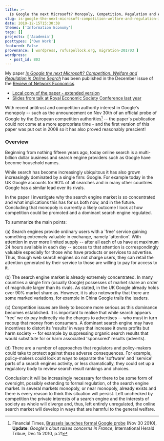 ```yaml
---
title: >-
  Is Google the next Microsoft? Monopoly, Competition, Regulation and Antitrust in Online Search
slug: is-google-the-next-microsoft-competition-welfare-and-regulation-in-online-search-published
date: 2010-12-15T15:30:38
themes: ['Information Economy']
tags: []
projects: ['Academia']
posttypes: ['Own Work']
featured: False
provenance: [ wordpress, rufuspollock.org, migration-201703 ]
wordpress:
  - post_id: 803
---
```


My paper [*Is Google the next Microsoft? Competition, Welfare and Regulation in Online Search*][rne-paper] has been published in the December issue of the [Review of Network Economics][rne].

* [Local copy of the paper - extended version](http://rufuspollock.org/papers/search_engines.pdf)
* [Slides from talk at Royal Economic Society Conference last year](http://rufuspollock.org/papers/search_engines_talk_res_20090421.pdf)

[rne-paper]: http://www.bepress.com/rne/vol9/iss4/4/
[rne]: http://www.bepress.com/rne/

With recent antitrust and competition authority interest in Google's monopoly -- such as the announcement on Nov 30th of an official probe of Google by the European competition authorities[^1] -- the paper's publication could not come at a more appropriate time - and the first version of this paper was put out in 2008 so it has also proved reasonably prescient!

[^1]: Financial Times, [Brussels launches formal Google probe][ft-google-probe] (Nov 30 2010),  **Update**: *Google's clout raises concerns in France*, International Herald Tribue, Dec 15 2010, p.21

[ft-google-probe]: http://www.ft.com/cms/s/0/cc64ec52-fc70-11df-a9c5-00144feab49a

### Overview

Beginning from nothing fifteen years ago, today online search is a multi-billion dollar business and search engine providers such as Google have become household names.

While search has become increasingly ubiquitous it has also grown increasingly dominated by a single firm: Google. For example today in the UK Google accounts for 90% of all searches and in many other countries Google has a similar lead over its rivals.

In the paper I investigate why the search engine market is so concentrated and what implications this has for us both now, and in the future. Concluding that monopoly is currently a likely outcome I look at how competition could be promoted and a dominant search engine regulated.

To summarize the main points:

(a) Search engines provide ordinary users with a `free' service gaining something extremely valuable in exchange, namely 'attention'. With attention in ever more limited supply -- after all each of us have at maximum 24 hours available in each day -- access to that attention is correspondingly valuable especially for those who have products or services to advertise. Thus, though web search engines do not charge users, they can retail the attention generated by their service to those are willing to pay for access to it.

(b) The search engine market is already extremely concentrated. In many countries a single firm (usually Google) possesses of market share an order of magnitude larger than its rivals. As stated, in the UK Google already holds over 90% market share as. However, it is also noteworthy that there are some marked variations, for example in China Google trails the leaders.

(c) Competition issues are likely to become more serious as this dominance becomes established. It is important to realise that while search appears 'free' we do pay indirectly via the charges to advertises -- who must in turn recoup that money from consumers. A dominant search engine may have incentives to distort its 'results' in ways that increase it owns profits but harm society -- for example by suppressing organic search results that would substitute for or harm associated 'sponsored' results (adverts).

(d) There are a number of approaches that regulators and policy-makers could take to protect against these adverse consequences. For example, policy-makers could look at ways to separate the 'software' and 'service' parts of a search engines activity, or less dramatically, they could set up a regulatory body to review search result rankings and choices.

Conclusion: it will be increasingly necessary for there to be some form of oversight, possibly extending to formal regulation, of the search engine market. In several markets monopoly, or near monopoly, already exists and there is every reason to think this situation will persist. Left unchecked by competition the private interests of a search engine and the interests of society as whole will diverge and, thus, left entirely unregulated, the online search market will develop in ways that are harmful to the general welfare.


